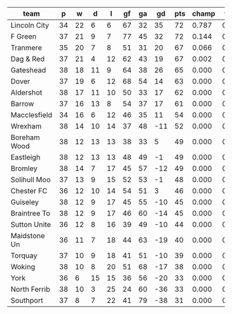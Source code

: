 |     team     | p  | w  | d  | l  | gf | ga | gd  | pts | champ | top2  | top3  | top4  |  5-7  | bot4  | bot3  | bot2  |
|--------------|----|----|----|----|----|----|-----|-----|-------|-------|-------|-------|-------|-------|-------|-------|
| Lincoln City | 34 | 22 |  6 |  6 | 67 | 32 |  35 |  72 | 0.787 | 0.950 | 0.991 | 0.998 | 0.002 | 0.000 | 0.000 | 0.000|
| F Green      | 37 | 21 |  9 |  7 | 77 | 45 |  32 |  72 | 0.144 | 0.633 | 0.924 | 0.980 | 0.020 | 0.000 | 0.000 | 0.000|
| Tranmere     | 35 | 20 |  7 |  8 | 51 | 31 |  20 |  67 | 0.066 | 0.374 | 0.796 | 0.921 | 0.076 | 0.000 | 0.000 | 0.000|
| Dag & Red    | 37 | 21 |  4 | 12 | 62 | 43 |  19 |  67 | 0.002 | 0.031 | 0.164 | 0.516 | 0.430 | 0.000 | 0.000 | 0.000|
| Gateshead    | 38 | 18 | 11 |  9 | 64 | 38 |  26 |  65 | 0.000 | 0.008 | 0.066 | 0.278 | 0.611 | 0.000 | 0.000 | 0.000|
| Dover        | 37 | 19 |  6 | 12 | 68 | 54 |  14 |  63 | 0.000 | 0.003 | 0.026 | 0.114 | 0.539 | 0.000 | 0.000 | 0.000|
| Aldershot    | 38 | 17 | 11 | 10 | 50 | 33 |  17 |  62 | 0.000 | 0.000 | 0.008 | 0.051 | 0.469 | 0.000 | 0.000 | 0.000|
| Barrow       | 37 | 16 | 13 |  8 | 54 | 37 |  17 |  61 | 0.000 | 0.002 | 0.021 | 0.115 | 0.585 | 0.000 | 0.000 | 0.000|
| Macclesfield | 34 | 16 |  6 | 12 | 46 | 35 |  11 |  54 | 0.000 | 0.000 | 0.004 | 0.027 | 0.268 | 0.000 | 0.000 | 0.000|
| Wrexham      | 38 | 14 | 10 | 14 | 37 | 48 | -11 |  52 | 0.000 | 0.000 | 0.000 | 0.000 | 0.001 | 0.000 | 0.000 | 0.000|
| Boreham Wood | 38 | 12 | 13 | 13 | 38 | 33 |   5 |  49 | 0.000 | 0.000 | 0.000 | 0.000 | 0.000 | 0.000 | 0.000 | 0.000|
| Eastleigh    | 38 | 12 | 13 | 13 | 48 | 49 |  -1 |  49 | 0.000 | 0.000 | 0.000 | 0.000 | 0.000 | 0.000 | 0.000 | 0.000|
| Bromley      | 38 | 14 |  7 | 17 | 45 | 57 | -12 |  49 | 0.000 | 0.000 | 0.000 | 0.000 | 0.000 | 0.001 | 0.000 | 0.000|
| Solihull Moo | 37 | 13 |  9 | 15 | 52 | 53 |  -1 |  48 | 0.000 | 0.000 | 0.000 | 0.000 | 0.000 | 0.001 | 0.000 | 0.000|
| Chester FC   | 36 | 12 | 10 | 14 | 54 | 51 |   3 |  46 | 0.000 | 0.000 | 0.000 | 0.000 | 0.000 | 0.002 | 0.000 | 0.000|
| Guiseley     | 38 | 12 |  9 | 17 | 45 | 55 | -10 |  45 | 0.000 | 0.000 | 0.000 | 0.000 | 0.000 | 0.028 | 0.004 | 0.000|
| Braintree To | 38 | 12 |  9 | 17 | 46 | 60 | -14 |  45 | 0.000 | 0.000 | 0.000 | 0.000 | 0.000 | 0.043 | 0.008 | 0.000|
| Sutton Unite | 36 | 12 |  8 | 16 | 39 | 49 | -10 |  44 | 0.000 | 0.000 | 0.000 | 0.000 | 0.000 | 0.011 | 0.002 | 0.000|
| Maidstone Un | 36 | 11 |  7 | 18 | 44 | 63 | -19 |  40 | 0.000 | 0.000 | 0.000 | 0.000 | 0.000 | 0.320 | 0.108 | 0.013|
| Torquay      | 37 | 10 |  9 | 18 | 41 | 51 | -10 |  39 | 0.000 | 0.000 | 0.000 | 0.000 | 0.000 | 0.227 | 0.065 | 0.010|
| Woking       | 38 | 10 |  8 | 20 | 51 | 68 | -17 |  38 | 0.000 | 0.000 | 0.000 | 0.000 | 0.000 | 0.545 | 0.235 | 0.048|
| York         | 36 |  6 | 15 | 15 | 36 | 56 | -20 |  33 | 0.000 | 0.000 | 0.000 | 0.000 | 0.000 | 0.839 | 0.642 | 0.234|
| North Ferrib | 38 | 10 |  3 | 25 | 24 | 60 | -36 |  33 | 0.000 | 0.000 | 0.000 | 0.000 | 0.000 | 0.992 | 0.965 | 0.834|
| Southport    | 37 |  8 |  7 | 22 | 41 | 79 | -38 |  31 | 0.000 | 0.000 | 0.000 | 0.000 | 0.000 | 0.992 | 0.970 | 0.861|
